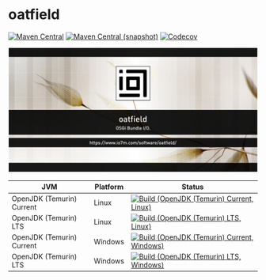 oatfield
===

[![Maven Central](https://img.shields.io/maven-central/v/com.io7m.oatfield/com.io7m.oatfield.svg?style=flat-square)](http://search.maven.org/#search%7Cga%7C1%7Cg%3A%22com.io7m.oatfield%22)
[![Maven Central (snapshot)](https://img.shields.io/nexus/s/https/s01.oss.sonatype.org/com.io7m.oatfield/com.io7m.oatfield.svg?style=flat-square)](https://s01.oss.sonatype.org/content/repositories/snapshots/com/io7m/oatfield/)
[![Codecov](https://img.shields.io/codecov/c/github/io7m/oatfield.svg?style=flat-square)](https://codecov.io/gh/io7m/oatfield)

![oatfield](./src/site/resources/oatfield.jpg?raw=true)

| JVM | Platform | Status |
|-----|----------|--------|
| OpenJDK (Temurin) Current | Linux | [![Build (OpenJDK (Temurin) Current, Linux)](https://img.shields.io/github/actions/workflow/status/io7m/oatfield/main.linux.temurin.current.yml)](https://github.com/io7m/oatfield/actions?query=workflow%3Amain.linux.temurin.current)|
| OpenJDK (Temurin) LTS | Linux | [![Build (OpenJDK (Temurin) LTS, Linux)](https://img.shields.io/github/actions/workflow/status/io7m/oatfield/main.linux.temurin.lts.yml)](https://github.com/io7m/oatfield/actions?query=workflow%3Amain.linux.temurin.lts)|
| OpenJDK (Temurin) Current | Windows | [![Build (OpenJDK (Temurin) Current, Windows)](https://img.shields.io/github/actions/workflow/status/io7m/oatfield/main.windows.temurin.current.yml)](https://github.com/io7m/oatfield/actions?query=workflow%3Amain.windows.temurin.current)|
| OpenJDK (Temurin) LTS | Windows | [![Build (OpenJDK (Temurin) LTS, Windows)](https://img.shields.io/github/actions/workflow/status/io7m/oatfield/main.windows.temurin.lts.yml)](https://github.com/io7m/oatfield/actions?query=workflow%3Amain.windows.temurin.lts)|
